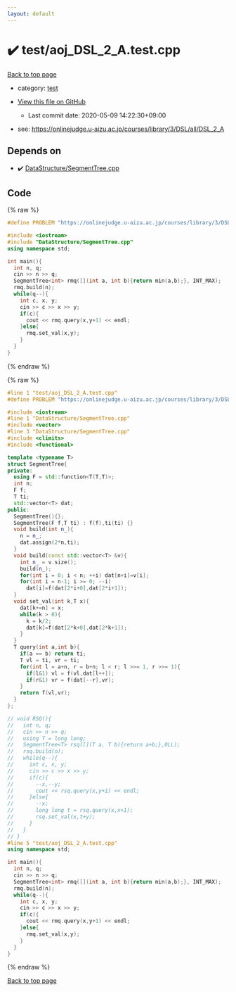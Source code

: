 ```yaml
---
layout: default
---
```


<!-- mathjax config similar to math.stackexchange -->
<script type="text/javascript" async
  src="https://cdnjs.cloudflare.com/ajax/libs/mathjax/2.7.5/MathJax.js?config=TeX-MML-AM_CHTML">
</script>
<script type="text/x-mathjax-config">
  MathJax.Hub.Config({
    TeX: { equationNumbers: { autoNumber: "AMS" }},
    tex2jax: {
      inlineMath: [ ['$','$'] ],
      processEscapes: true
    },
    "HTML-CSS": { matchFontHeight: false },
    displayAlign: "left",
    displayIndent: "2em"
  });
</script>

<script type="text/javascript" src="https://cdnjs.cloudflare.com/ajax/libs/jquery/3.4.1/jquery.min.js"></script>
<script src="https://cdn.jsdelivr.net/npm/jquery-balloon-js@1.1.2/jquery.balloon.min.js" integrity="sha256-ZEYs9VrgAeNuPvs15E39OsyOJaIkXEEt10fzxJ20+2I=" crossorigin="anonymous"></script>
<script type="text/javascript" src="../../assets/js/copy-button.js"></script>
<link rel="stylesheet" href="../../assets/css/copy-button.css" />


# :heavy_check_mark: test/aoj_DSL_2_A.test.cpp

<a href="../../index.html">Back to top page</a>

* category: <a href="../../index.html#098f6bcd4621d373cade4e832627b4f6">test</a>
* <a href="{{ site.github.repository_url }}/blob/master/test/aoj_DSL_2_A.test.cpp">View this file on GitHub</a>
    - Last commit date: 2020-05-09 14:22:30+09:00


* see: <a href="https://onlinejudge.u-aizu.ac.jp/courses/library/3/DSL/all/DSL_2_A">https://onlinejudge.u-aizu.ac.jp/courses/library/3/DSL/all/DSL_2_A</a>


## Depends on

* :heavy_check_mark: <a href="../../library/DataStructure/SegmentTree.cpp.html">DataStructure/SegmentTree.cpp</a>


## Code

<a id="unbundled"></a>
{% raw %}
```cpp
#define PROBLEM "https://onlinejudge.u-aizu.ac.jp/courses/library/3/DSL/all/DSL_2_A"

#include <iostream>
#include "DataStructure/SegmentTree.cpp"
using namespace std;

int main(){
  int n, q;
  cin >> n >> q;
  SegmentTree<int> rmq([](int a, int b){return min(a,b);}, INT_MAX);
  rmq.build(n);
  while(q--){
    int c, x, y;
    cin >> c >> x >> y;
    if(c){
      cout << rmq.query(x,y+1) << endl;
    }else{
      rmq.set_val(x,y);
    }
  }
}

```
{% endraw %}

<a id="bundled"></a>
{% raw %}
```cpp
#line 1 "test/aoj_DSL_2_A.test.cpp"
#define PROBLEM "https://onlinejudge.u-aizu.ac.jp/courses/library/3/DSL/all/DSL_2_A"

#include <iostream>
#line 1 "DataStructure/SegmentTree.cpp"
#include <vector>
#line 3 "DataStructure/SegmentTree.cpp"
#include <climits>
#include <functional>

template <typename T>
struct SegmentTree{
private:
  using F = std::function<T(T,T)>;
  int n;
  F f;
  T ti;
  std::vector<T> dat;
public:
  SegmentTree(){};
  SegmentTree(F f,T ti) : f(f),ti(ti) {}
  void build(int n_){
    n = n_;
    dat.assign(2*n,ti);
  }
  void build(const std::vector<T> &v){
    int n_ = v.size();
    build(n_);
    for(int i = 0; i < n; ++i) dat[n+i]=v[i];
    for(int i = n-1; i >= 0; --i)
      dat[i]=f(dat[2*i+0],dat[2*i+1]);
  }
  void set_val(int k,T x){
    dat[k+=n] = x;
    while(k > 0){
      k = k/2;
      dat[k]=f(dat[2*k+0],dat[2*k+1]);
    }
  }
  T query(int a,int b){
    if(a == b) return ti;
    T vl = ti, vr = ti;
    for(int l = a+n, r = b+n; l < r; l >>= 1, r >>= 1){
      if(l&1) vl = f(vl,dat[l++]);
      if(r&1) vr = f(dat[--r],vr);
    }
    return f(vl,vr);
  }
};

// void RSQ(){
//   int n, q;
//   cin >> n >> q;
//   using T = long long;
//   SegmentTree<T> rsq([](T a, T b){return a+b;},0LL);
//   rsq.build(n);
//   while(q--){
//     int c, x, y;
//     cin >> c >> x >> y;
//     if(c){
//       --x,--y;
//       cout << rsq.query(x,y+1) << endl;
//     }else{
//       --x;
//       long long t = rsq.query(x,x+1);
//       rsq.set_val(x,t+y);
//     }
//   }
// }
#line 5 "test/aoj_DSL_2_A.test.cpp"
using namespace std;

int main(){
  int n, q;
  cin >> n >> q;
  SegmentTree<int> rmq([](int a, int b){return min(a,b);}, INT_MAX);
  rmq.build(n);
  while(q--){
    int c, x, y;
    cin >> c >> x >> y;
    if(c){
      cout << rmq.query(x,y+1) << endl;
    }else{
      rmq.set_val(x,y);
    }
  }
}

```
{% endraw %}

<a href="../../index.html">Back to top page</a>


